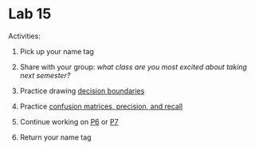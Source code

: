 # Lab 15

Activities:

1. Pick up your name tag

2. Share with your group: *what class are you most excited about taking next semester?*

3. Practice drawing [decision boundaries](./decision-boundaries)

4. Practice [confusion matrices, precision, and recall](https://github.com/msyamkumar/cs320-lecture-notes/blob/main/lec_37_Clustering_1/practice.ipynb)

5. Continue working on [P6](../p6) or [P7](../p7)

6. Return your name tag 
